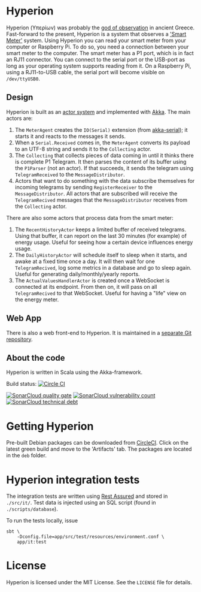# Hyperion
Hyperion (Υπερίων) was probably the [god of observation](https://en.wikipedia.org/wiki/Hyperion_%28mythology%29) in ancient Greece.
Fast-forward to the present, Hyperion is a system that observes a ['Smart Meter'](https://en.wikipedia.org/wiki/Smart_meter) system.
Using Hyperion you can read your smart meter from your computer or Raspberry Pi.
To do so, you need a connection between your smart meter to the computer.
The smart meter has a P1 port, which is in fact an RJ11 connector.
You can connect to the serial port or the USB-port as long as your operating system supports reading from it.
On a Raspberry Pi, using a RJ11-to-USB cable, the serial port will become visible on `/dev/ttyUSB0`.

## Design
Hyperion is built as an [actor system](https://en.wikipedia.org/wiki/Actor_model) and implemented with [Akka](http://akka.io/).
The main actors are:
1. The `MeterAgent` creates the `IO(Serial)` extension (from [akka-serial](https://github.com/jodersky/akka-serial));
it starts it and reacts to the messages it sends.
1. When a `Serial.Received` comes in, the `MeterAgent` converts its payload to an UTF-8 string and sends it to the `Collecting` actor.
1. The `Collecting` that collects pieces of data coming in until it thinks there is complete P1 Telegram.
It then parses the content of its buffer using the `P1Parser` (not an actor).
If that succeeds, it sends the telegram using `TelegramReceived` to the `MessageDistributor`.
1. Actors that want to do something with the data subscribe themselves for incoming telegrams by sending `RegisterReceiver` to the `MessageDistributor`.
All actors that are subscribed will receive the `TelegramRecived` messages that the `MessageDistributor` receives from the `Collecting` actor.

There are also some actors that process data from the smart meter:
1. The `RecentHistoryActor` keeps a limited buffer of received telegrams.
Using that buffer, it can report on the last 30 minutes (for example) of energy usage.
Useful for seeing how a certain device influences energy usage.
1. The `DailyHistoryActor` will schedule itself to sleep when it starts, and awake at a fixed time once a day.
It will then wait for one `TelegramRecived`, log some metrics in a database and go to sleep again.
Useful for generating daily/monthly/yearly reports.
1. The `ActualValuesHandlerActor` is created once a WebSocket is connected at its endpoint.
From then on, it will pass on all `TelegramRecived` to that WebSocket.
Useful for having a "life" view on the energy meter.

## Web App
There is also a web front-end to Hyperion.
It is maintained in a [separate Git repository](https://github.com/mthmulders/hyperion-web).

## About the code
Hyperion is written in Scala using the Akka-framework.

Build status: [![Circle CI](https://circleci.com/gh/mthmulders/hyperion/tree/master.svg?style=svg)](https://circleci.com/gh/mthmulders/hyperion/tree/master)

[![SonarCloud quality gate](https://sonarcloud.io/api/project_badges/measure?project=mthmulders_hyperion&metric=alert_status)](https://sonarcloud.io/dashboard?id=mthmulders_hyperion)
[![SonarCloud vulnerability count](https://sonarcloud.io/api/project_badges/measure?project=mthmulders_hyperion&metric=vulnerabilities)](https://sonarcloud.io/dashboard?id=mthmulders_hyperion)
[![SonarCloud technical debt](https://sonarcloud.io/api/project_badges/measure?project=mthmulders_hyperion&metric=sqale_index)](https://sonarcloud.io/dashboard?id=mthmulders_hyperion)


# Getting Hyperion
Pre-built Debian packages can be downloaded from [CircleCI](https://circleci.com/gh/mthmulders/hyperion).
Click on the latest green build and move to the 'Artifacts' tab.
The packages are located in the `deb` folder.

# Hyperion integration tests
The integration tests are written using [Rest Assured](https://github.com/rest-assured/rest-assured) and stored in `./src/it/`.
Test data is injected using an SQL script (found in `./scripts/database`).

To run the tests locally, issue

    sbt \
        -Dconfig.file=app/src/test/resources/environment.conf \
        app/it:test


# License
Hyperion is licensed under the MIT License. See the `LICENSE` file for details.